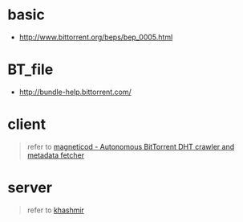 # basic
  - http://www.bittorrent.org/beps/bep_0005.html
# BT_file
  - http://bundle-help.bittorrent.com/
# client
  > refer to [magneticod - Autonomous BitTorrent DHT crawler and metadata fetcher](https://github.com/boramalper/magnetico)
# server
  > refer to [khashmir](https://github.com/wiedi/khashmir)
